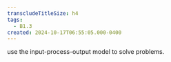 ```yaml
---
transcludeTitleSize: h4
tags:
  - B1.3
created: 2024-10-17T06:55:05.000-0400
---
```

use the input-process-output model to solve problems.